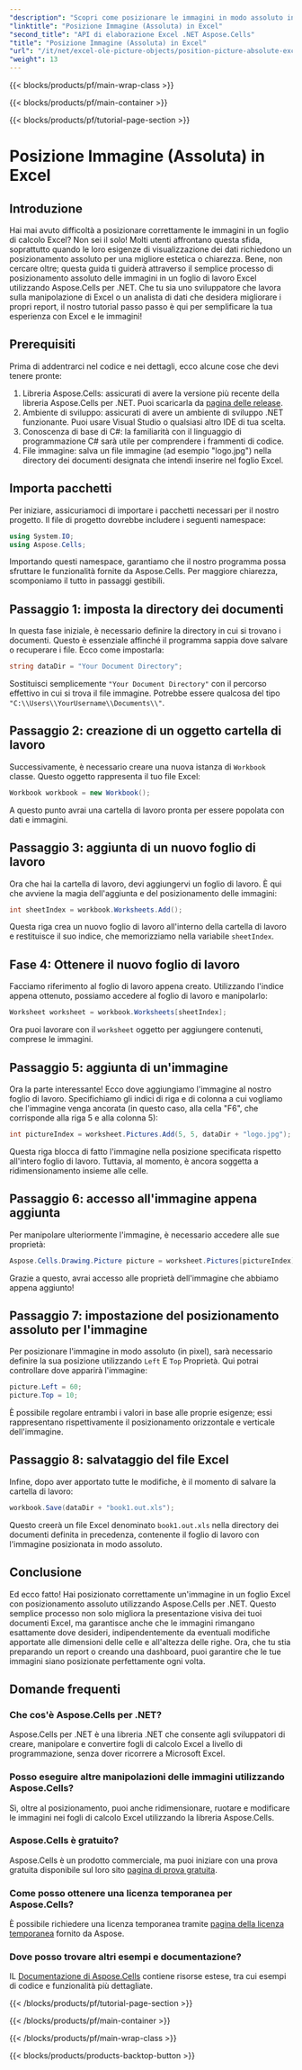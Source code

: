 ```yaml
---
"description": "Scopri come posizionare le immagini in modo assoluto in Excel utilizzando Aspose.Cells per .NET con questo tutorial completo passo dopo passo."
"linktitle": "Posizione Immagine (Assoluta) in Excel"
"second_title": "API di elaborazione Excel .NET Aspose.Cells"
"title": "Posizione Immagine (Assoluta) in Excel"
"url": "/it/net/excel-ole-picture-objects/position-picture-absolute-excel/"
"weight": 13
---
```


{{< blocks/products/pf/main-wrap-class >}}

{{< blocks/products/pf/main-container >}}

{{< blocks/products/pf/tutorial-page-section >}}

# Posizione Immagine (Assoluta) in Excel

## Introduzione
Hai mai avuto difficoltà a posizionare correttamente le immagini in un foglio di calcolo Excel? Non sei il solo! Molti utenti affrontano questa sfida, soprattutto quando le loro esigenze di visualizzazione dei dati richiedono un posizionamento assoluto per una migliore estetica o chiarezza. Bene, non cercare oltre; questa guida ti guiderà attraverso il semplice processo di posizionamento assoluto delle immagini in un foglio di lavoro Excel utilizzando Aspose.Cells per .NET. Che tu sia uno sviluppatore che lavora sulla manipolazione di Excel o un analista di dati che desidera migliorare i propri report, il nostro tutorial passo passo è qui per semplificare la tua esperienza con Excel e le immagini!
## Prerequisiti
Prima di addentrarci nel codice e nei dettagli, ecco alcune cose che devi tenere pronte:
1. Libreria Aspose.Cells: assicurati di avere la versione più recente della libreria Aspose.Cells per .NET. Puoi scaricarla da [pagina delle release](https://releases.aspose.com/cells/net/).
2. Ambiente di sviluppo: assicurati di avere un ambiente di sviluppo .NET funzionante. Puoi usare Visual Studio o qualsiasi altro IDE di tua scelta.
3. Conoscenza di base di C#: la familiarità con il linguaggio di programmazione C# sarà utile per comprendere i frammenti di codice.
4. File immagine: salva un file immagine (ad esempio "logo.jpg") nella directory dei documenti designata che intendi inserire nel foglio Excel.

## Importa pacchetti
Per iniziare, assicuriamoci di importare i pacchetti necessari per il nostro progetto. Il file di progetto dovrebbe includere i seguenti namespace:
```csharp
using System.IO;
using Aspose.Cells;
```
Importando questi namespace, garantiamo che il nostro programma possa sfruttare le funzionalità fornite da Aspose.Cells.
Per maggiore chiarezza, scomponiamo il tutto in passaggi gestibili.
## Passaggio 1: imposta la directory dei documenti
In questa fase iniziale, è necessario definire la directory in cui si trovano i documenti. Questo è essenziale affinché il programma sappia dove salvare o recuperare i file. Ecco come impostarla:
```csharp
string dataDir = "Your Document Directory";
```
Sostituisci semplicemente `"Your Document Directory"` con il percorso effettivo in cui si trova il file immagine. Potrebbe essere qualcosa del tipo `"C:\\Users\\YourUsername\\Documents\\"`.
## Passaggio 2: creazione di un oggetto cartella di lavoro
Successivamente, è necessario creare una nuova istanza di `Workbook` classe. Questo oggetto rappresenta il tuo file Excel:
```csharp
Workbook workbook = new Workbook();
```
A questo punto avrai una cartella di lavoro pronta per essere popolata con dati e immagini.
## Passaggio 3: aggiunta di un nuovo foglio di lavoro
Ora che hai la cartella di lavoro, devi aggiungervi un foglio di lavoro. È qui che avviene la magia dell'aggiunta e del posizionamento delle immagini:
```csharp
int sheetIndex = workbook.Worksheets.Add();
```
Questa riga crea un nuovo foglio di lavoro all'interno della cartella di lavoro e restituisce il suo indice, che memorizziamo nella variabile `sheetIndex`.
## Fase 4: Ottenere il nuovo foglio di lavoro
Facciamo riferimento al foglio di lavoro appena creato. Utilizzando l'indice appena ottenuto, possiamo accedere al foglio di lavoro e manipolarlo:
```csharp
Worksheet worksheet = workbook.Worksheets[sheetIndex];
```
Ora puoi lavorare con il `worksheet` oggetto per aggiungere contenuti, comprese le immagini.
## Passaggio 5: aggiunta di un'immagine
Ora la parte interessante! Ecco dove aggiungiamo l'immagine al nostro foglio di lavoro. Specifichiamo gli indici di riga e di colonna a cui vogliamo che l'immagine venga ancorata (in questo caso, alla cella "F6", che corrisponde alla riga 5 e alla colonna 5):
```csharp
int pictureIndex = worksheet.Pictures.Add(5, 5, dataDir + "logo.jpg");
```
Questa riga blocca di fatto l'immagine nella posizione specificata rispetto all'intero foglio di lavoro. Tuttavia, al momento, è ancora soggetta a ridimensionamento insieme alle celle.
## Passaggio 6: accesso all'immagine appena aggiunta
Per manipolare ulteriormente l'immagine, è necessario accedere alle sue proprietà:
```csharp
Aspose.Cells.Drawing.Picture picture = worksheet.Pictures[pictureIndex];
```
Grazie a questo, avrai accesso alle proprietà dell'immagine che abbiamo appena aggiunto!
## Passaggio 7: impostazione del posizionamento assoluto per l'immagine
Per posizionare l'immagine in modo assoluto (in pixel), sarà necessario definire la sua posizione utilizzando `Left` E `Top` Proprietà. Qui potrai controllare dove apparirà l'immagine:
```csharp
picture.Left = 60;
picture.Top = 10;
```
È possibile regolare entrambi i valori in base alle proprie esigenze; essi rappresentano rispettivamente il posizionamento orizzontale e verticale dell'immagine.
## Passaggio 8: salvataggio del file Excel
Infine, dopo aver apportato tutte le modifiche, è il momento di salvare la cartella di lavoro:
```csharp
workbook.Save(dataDir + "book1.out.xls");
```
Questo creerà un file Excel denominato `book1.out.xls` nella directory dei documenti definita in precedenza, contenente il foglio di lavoro con l'immagine posizionata in modo assoluto.

## Conclusione
Ed ecco fatto! Hai posizionato correttamente un'immagine in un foglio Excel con posizionamento assoluto utilizzando Aspose.Cells per .NET. Questo semplice processo non solo migliora la presentazione visiva dei tuoi documenti Excel, ma garantisce anche che le immagini rimangano esattamente dove desideri, indipendentemente da eventuali modifiche apportate alle dimensioni delle celle e all'altezza delle righe. Ora, che tu stia preparando un report o creando una dashboard, puoi garantire che le tue immagini siano posizionate perfettamente ogni volta.
## Domande frequenti
### Che cos'è Aspose.Cells per .NET?
Aspose.Cells per .NET è una libreria .NET che consente agli sviluppatori di creare, manipolare e convertire fogli di calcolo Excel a livello di programmazione, senza dover ricorrere a Microsoft Excel.
### Posso eseguire altre manipolazioni delle immagini utilizzando Aspose.Cells?
Sì, oltre al posizionamento, puoi anche ridimensionare, ruotare e modificare le immagini nei fogli di calcolo Excel utilizzando la libreria Aspose.Cells.
### Aspose.Cells è gratuito?
Aspose.Cells è un prodotto commerciale, ma puoi iniziare con una prova gratuita disponibile sul loro sito [pagina di prova gratuita](https://releases.aspose.com/).
### Come posso ottenere una licenza temporanea per Aspose.Cells?
È possibile richiedere una licenza temporanea tramite [pagina della licenza temporanea](https://purchase.aspose.com/temporary-license/) fornito da Aspose.
### Dove posso trovare altri esempi e documentazione?
IL [Documentazione di Aspose.Cells](https://reference.aspose.com/cells/net/) contiene risorse estese, tra cui esempi di codice e funzionalità più dettagliate.

{{< /blocks/products/pf/tutorial-page-section >}}

{{< /blocks/products/pf/main-container >}}

{{< /blocks/products/pf/main-wrap-class >}}

{{< blocks/products/products-backtop-button >}}